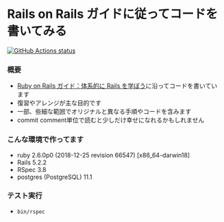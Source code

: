 # Rails on Rails ガイドに従ってコードを書いてみる

 <a href="https://github.com/hideyuki-matsuyama/rails_guides"><img alt="GitHub Actions status" src="https://github.com/hideyuki-matsuyama/rails_guides/workflows/Status/badge.svg"></a>

### 概要

- [Ruby on Rails ガイド：体系的に Rails を学ぼう](https://railsguides.jp/)に沿ってコードを書いています
- 復習やアレンジが主な目的です
- 一部、些細な範囲でオリジナルと異なる手順やコードを含みます
- commit comment単位で読むと少しだけ幸せになれるかもしれません

### こんな環境で作ってます

- ruby 2.6.0p0 (2018-12-25 revision 66547) [x86_64-darwin18]
- Rails 5.2.2
- RSpec 3.8
- postgres (PostgreSQL) 11.1

### テスト実行

- `bin/rspec`
